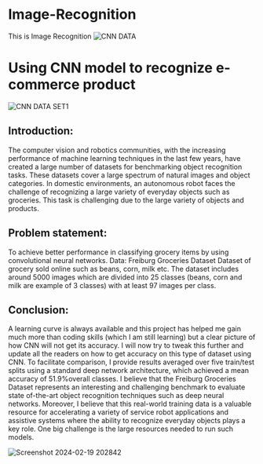 # Image-Recognition
This is Image Recognition
![CNN DATA](https://github.com/SnehalWalake29/Image-Recognition/assets/154491359/c761b731-f274-400b-9943-e113711739fa)

# Using CNN model to recognize e-commerce product
![CNN DATA SET1](https://github.com/SnehalWalake29/Image-Recognition/assets/154491359/a8b6824a-d0ed-4166-a993-f4dfb88eff44)

## Introduction:
The computer vision and robotics communities, with the increasing performance of machine learning techniques in the last few years, have created a large number of datasets for benchmarking object recognition tasks. These datasets cover a large spectrum of natural images and object categories. In domestic environments, an autonomous robot faces the challenge of recognizing a large variety of everyday objects such as groceries. This task is challenging due to the large variety of objects and products.

## Problem statement:
To achieve better performance in classifying grocery items by using convolutional neural networks.
Data: Freiburg Groceries Dataset
Dataset of grocery sold online such as beans, corn, milk etc. The dataset includes around 5000 images which are divided into 25 classes (beans, corn and milk are example of 3 classes) with at least 97 images per class.

## Conclusion: 
A learning curve is always available and this project has helped me gain much more than coding skills (which I am still learning) but a clear picture of how CNN will not get its accuracy. I will now try to tweak this further and update all the readers on how to get accuracy on this type of dataset using CNN.
To facilitate comparison, I provide results averaged over five train/test splits using a standard deep network architecture, which achieved a mean accuracy of 51.9%overall classes. I believe that the Freiburg Groceries Dataset represents an interesting and challenging benchmark to evaluate state of-the-art object recognition techniques such as deep neural networks. Moreover, I believe that this real-world training data is a valuable resource for accelerating a variety of service robot applications and assistive systems where the ability to recognize everyday objects plays a key role. One big challenge is the large resources needed to run such models.

![Screenshot 2024-02-19 202842](https://github.com/SnehalWalake29/Image-Recognition/assets/154491359/7e0b8ef5-776c-41a3-b447-a9ff10e2099f)



